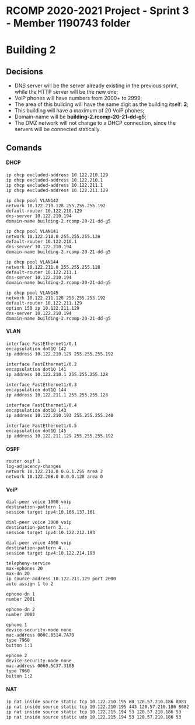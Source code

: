 RCOMP 2020-2021 Project - Sprint 3 - Member 1190743 folder
===========================================
# Building 2

## Decisions ##

 - DNS server will be the server already existing in the previous sprint, while the HTTP server will be the new one;
 - VoiP phones will have numbers from 2000+ to 2999;
 - The area of this building will have the same digit as the building itself: **2**;
 - This building will have a maximum of 20 VoiP phones;
 - Domain-name will be **building-2.rcomp-20-21-dd-g5**;
 - The DMZ network will not change to a DHCP connection, since the servers will be connected statically.

## Comands ##

#### DHCP ####

    ip dhcp excluded-address 10.122.210.129
    ip dhcp excluded-address 10.122.210.1
    ip dhcp excluded-address 10.122.211.1
    ip dhcp excluded-address 10.122.211.129
    
    ip dhcp pool VLAN142 
    network 10.122.210.128 255.255.255.192
    default-router 10.122.210.129
    dns-server 10.122.210.194
    domain-name building-2.rcomp-20-21-dd-g5

    ip dhcp pool VLAN141
    network 10.122.210.0 255.255.255.128
    default-router 10.122.210.1
    dns-server 10.122.210.194
    domain-name building-2.rcomp-20-21-dd-g5

    ip dhcp pool VLAN144
    network 10.122.211.0 255.255.255.128
    default-router 10.122.211.1
    dns-server 10.122.210.194
    domain-name building-2.rcomp-20-21-dd-g5

    ip dhcp pool VLAN145
    network 10.122.211.128 255.255.255.192
    default-router 10.122.211.129
    option 150 ip 10.122.211.129
    dns-server 10.122.210.194
    domain-name building-2.rcomp-20-21-dd-g5

#### VLAN ####

    interface FastEthernet1/0.1
    encapsulation dot1Q 142
    ip address 10.122.210.129 255.255.255.192

    interface FastEthernet1/0.2
    encapsulation dot1Q 141
    ip address 10.122.210.1 255.255.255.128

    interface FastEthernet1/0.3
    encapsulation dot1Q 144
    ip address 10.122.211.1 255.255.255.128

    interface FastEthernet1/0.4
    encapsulation dot1Q 143
    ip address 10.122.210.193 255.255.255.240

    interface FastEthernet1/0.5
    encapsulation dot1Q 145
    ip address 10.122.211.129 255.255.255.192

#### OSPF ####

    router ospf 1
    log-adjacency-changes
    network 10.122.210.0 0.0.1.255 area 2
    network 10.122.208.0 0.0.0.128 area 0


#### VoiP ####

    dial-peer voice 1000 voip
    destination-pattern 1...
    session target ipv4:10.166.137.161

    dial-peer voice 3000 voip
    destination-pattern 3...
    session target ipv4:10.122.212.193

    dial-peer voice 4000 voip
    destination-pattern 4...
    session target ipv4:10.122.214.193

    telephony-service
    max-ephones 20
    max-dn 20
    ip source-address 10.122.211.129 port 2000
    auto assign 1 to 2

    ephone-dn 1
    number 2001

    ephone-dn 2
    number 2002

    ephone 1
    device-security-mode none
    mac-address 000C.8514.7A7D
    type 7960
    button 1:1

    ephone 2
    device-security-mode none
    mac-address 0060.5C37.310B
    type 7960
    button 1:2
    

#### NAT ####
    
    ip nat inside source static tcp 10.122.210.195 80 120.57.210.186 8081 
    ip nat inside source static tcp 10.122.210.195 443 120.57.210.186 8082
    ip nat inside source static tcp 10.122.215.194 53 120.57.210.186 53
    ip nat inside source static udp 10.122.215.194 53 120.57.210.186 53 
